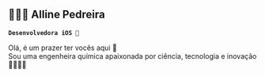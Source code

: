 ## 👩🏻‍💻 Alline Pedreira

**`Desenvolvedora iOS `**

Olá, é um prazer ter vocês aqui 👋 
<br/>
Sou uma engenheira química apaixonada por ciência, tecnologia e inovação 👩🏻‍🔬💖
